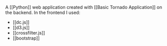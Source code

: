 A [[Python]] web application created with [[Basic Tornado Application]] on the backend. In the frontend I used:
* [[dc.js]]
* [[d3.js]]
* [[crossfilter.js]]
* [[bootstrap]]